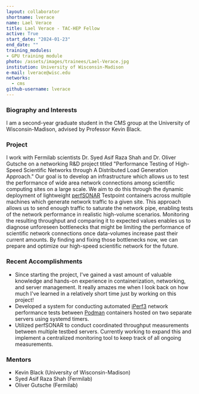 ```yaml
---
layout: collaborator
shortname: lverace
name: Lael Verace
title: Lael Verace - TAC-HEP Fellow
active: True
start_date: "2024-01-23"
end_date: ""
training_modules:
- GPU training module
photo: /assets/images/trainees/Lael-Verace.jpg
institution: University of Wisconsin-Madison
e-mail: lverace@wisc.edu
networks:
  - cms
github-username: lverace
---
```


### Biography and Interests

I am a second-year graduate student in the CMS group at the University of Wisconsin-Madison, advised by Professor Kevin Black.

### Project

I work with Fermilab scientists Dr. Syed Asif Raza Shah and Dr. Oliver Gutsche on a networking R&D project titled "Performance Testing of High-Speed Scientific Networks through A Distributed Load Generation Approach." Our goal is to develop an infrastructure which allows us to test the performance of wide area network connections among scientific computing sites on a large scale. We aim to do this through the dynamic deployment of lightweight [perfSONAR](https://www.perfsonar.net/) Testpoint containers across multiple machines which generate network traffic to a given site. This approach allows us to send enough traffic to saturate the network pipe, enabling tests of the network performance in realistic high-volume scenarios. Monitoring the resulting throughput and comparing it to expected values enables us to diagnose unforeseen bottlenecks that might be limiting the performance of scientific network connections once data-volumes increase past their current amounts. By finding and fixing those bottlenecks now, we can prepare and optimize our high-speed scientific network for the future.

### Recent Accomplishments
* Since starting the project, I've gained a vast amount of valuable knowledge and hands-on experience in containerization, networking, and server management. It really amazes me when I look back on how much I've learned in a relatively short time just by working on this project!
* Developed a system for conducting automated [iPerf3](https://iperf.fr/) network performance tests between [Podman](https://podman.io/) containers hosted on two separate servers using systemd timers.
* Utilized perfSONAR to conduct coordinated throughput measurements between multiple testbed servers. Currently working to expand this and implement a centralized monitoring tool to keep track of all ongoing measurements.

### Mentors
* Kevin Black (University of Wisconsin-Madison)
* Syed Asif Raza Shah (Fermilab)
* Oliver Gutsche (Fermilab)

